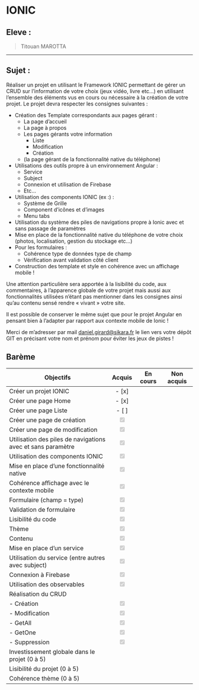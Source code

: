 # IONIC

## Eleve :
>Titouan MAROTTA

---

## Sujet :

Réaliser un projet en utilisant le Framework IONIC permettant de gérer un CRUD sur l’information de votre choix (jeux vidéo, livre etc…) en utilisant l’ensemble des éléments vus en cours ou nécessaire à la création de votre projet. Le projet devra respecter les consignes suivantes :

- Création des Template correspondants aux pages gérant :
    - La page d’accueil
    - La page à propos
    - Les pages gérants votre information
        - Liste
        - Modification
        - Création
    - (la page gérant de la fonctionnalité native du téléphone)
- Utilisations des outils propre à un environnement Angular :
    - Service
    - Subject
    - Connexion et utilisation de Firebase
    - Etc…
- Utilisation des components IONIC (ex :) :
    - Système de Grille
    - Component d’icônes et d’images
    - Menu tabs
- Utilisation du système des piles de navigations propre à Ionic avec et sans passage de paramètres
- Mise en place de la fonctionnalité native du téléphone de votre choix (photos, localisation, gestion du stockage etc…)
- Pour les formulaires :
    - Cohérence type de données type de champ
    - Vérification avant validation côté client
- Construction des template et style en cohérence avec un affichage mobile !

Une attention particulière sera apportée à la lisibilité du code, aux commentaires, à l’apparence globale de votre projet mais aussi aux fonctionnalités utilisées n’étant pas mentionner dans les consignes ainsi qu’au contenu sensé rendre « vivant » votre site.

Il est possible de conserver le même sujet que pour le projet Angular en pensant bien à l’adapter par rapport aux contexte mobile de Ionic !

Merci de m’adresser par mail daniel.girard@sikara.fr le lien vers votre dépôt GIT en précisant votre nom et prénom pour éviter les jeux de pistes !


## Barème

| Objectifs                                                 | Acquis | En cours | Non acquis |
| --------------------------------------------------------- | :----: | :------: | :--------: |
| Créer un projet IONIC|-   [x]|||
| Créer une page Home|-   [x]|||
| Créer une page Liste|-   [ ]|||
| Créer une page de création|<input type="checkbox" disabled checked />|||
| Créer une page de modification|<input type="checkbox" disabled checked />|||
| Utilisation des piles de navigations avec et sans paramètre|<input type="checkbox" disabled checked />|||
| Utilisation des components IONIC|<input type="checkbox" disabled checked />|||
| Mise en place d’une fonctionnalité native|<input type="checkbox" disabled checked />|||
| Cohérence affichage avec le contexte mobile|<input type="checkbox" disabled checked />|||
| Formulaire (champ = type)|<input type="checkbox" disabled checked />|||
| Validation de formulaire|<input type="checkbox" disabled checked />|||
| Lisibilité du code|<input type="checkbox" disabled checked />|||
| Thème|<input type="checkbox" disabled checked />|||
| Contenu|<input type="checkbox" disabled checked />|||
| Mise en place d’un service|<input type="checkbox" disabled checked />|||
| Utilisation du service (entre autres avec subject)|<input type="checkbox" disabled checked />|||
| Connexion à Firebase|<input type="checkbox" disabled checked />|||
| Utilisation des observables|<input type="checkbox" disabled checked />|||
| Réalisation du CRUD                                       |        |          |            |
| *-* Création|<input type="checkbox" disabled checked />|||
| - Modification|<input type="checkbox" disabled checked />|||
| - GetAll|<input type="checkbox" disabled checked />|||
| - GetOne|<input type="checkbox" disabled checked />|||
| - Suppression|<input type="checkbox" disabled checked />|||
| Investissement globale dans le projet (0 à 5)||||
| Lisibilité du projet (0 à 5)||||
| Cohérence thème (0 à 5)||||
